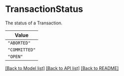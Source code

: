 # TransactionStatus

The status of a Transaction.


| **Value** |
| --------- |
| `"ABORTED"` |
| `"COMMITTED"` |
| `"OPEN"` |


[[Back to Model list]](../../../../README.md#models-v2-link) [[Back to API list]](../../../../README.md#apis-v2-link) [[Back to README]](../../../../README.md)
